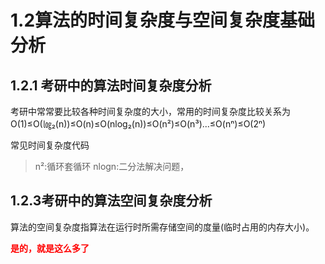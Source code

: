 # 1.2算法的时间复杂度与空间复杂度基础分析
## 1.2.1 考研中的算法时间复杂度分析
  考研中常常要比较各种时间复杂度的大小，常用的时间复杂度比较关系为
  O(1)≤O(㏒₂(n))≤O(n)≤O(nlog₂(n))≤O(n²)≤O(n³)...≤O(nⁿ)≤O(2ⁿ)
  
  常见时间复杂度代码
  > n²:循环套循环
    nlogn:二分法解决问题，

## 1.2.3考研中的算法空间复杂度分析
算法的空间复杂度指算法在运行时所需存储空间的度量(临时占用的内存大小)。

**<font  color='red'>是的，就是这么多了</font>**


